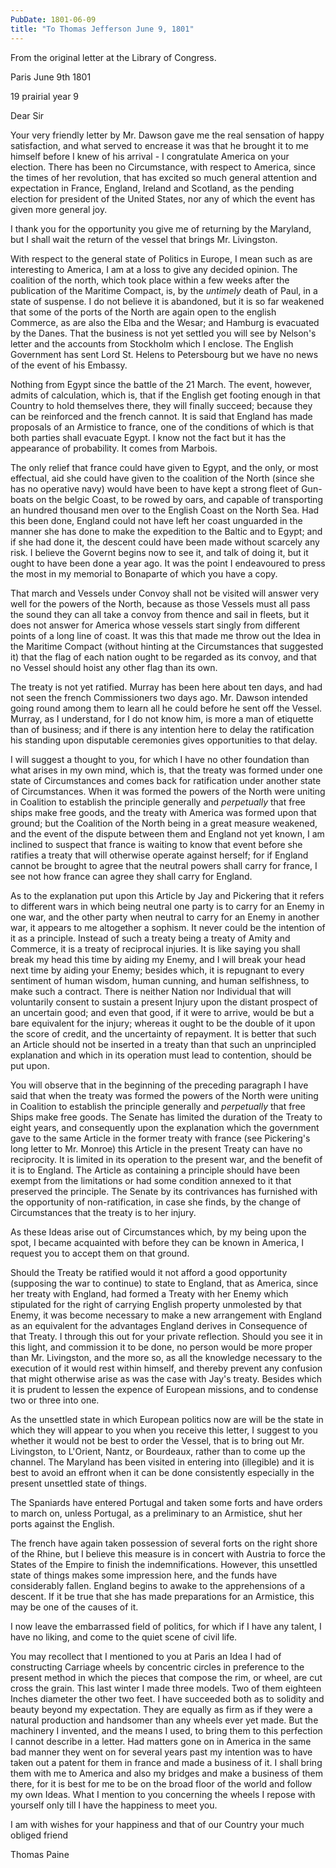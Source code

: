 ```yaml
---
PubDate: 1801-06-09
title: "To Thomas Jefferson June 9, 1801"
---
```


   From the original letter at the Library of Congress.

   Paris June 9th 1801
   
   19 prairial year 9

   Dear Sir

   Your very friendly letter by Mr. Dawson gave me the real sensation of
   happy satisfaction, and what served to encrease it was that he brought it
   to me himself before I knew of his arrival - I congratulate America on your
   election. There has been no Circumstance, with respect to America, since
   the times of her revolution, that has excited so much general attention
   and expectation in France, England, Ireland and Scotland, as the pending
   election for president of the United States, nor any of which the event
   has given more general joy.

   I thank you for the opportunity you give me of returning by the Maryland,
   but I shall wait the return of the vessel that brings Mr. Livingston.

   With respect to the general state of Politics in Europe, I mean such as
   are interesting to America, I am at a loss to give any decided opinion.
   The coalition of the north, which took place within a few weeks after the
   publication of the Maritime Compact, is, by the *untimely* death of Paul, in
   a state of suspense. I do not believe it is abandoned, but it is so far
   weakened that some of the ports of the North are again open to the english
   Commerce, as are also the Elba and the Wesar; and Hamburg is evacuated by
   the Danes. That the business is not yet settled you will see by Nelson's
   letter and the accounts from Stockholm which I enclose. The English
   Government has sent Lord St. Helens to Petersbourg but we have no news of
   the event of his Embassy.

   Nothing from Egypt since the battle of the 21 March. The event, however,
   admits of calculation, which is, that if the English get footing enough in
   that Country to hold themselves there, they will finally succeed; because
   they can be reinforced and the french cannot. It is said that England has
   made proposals of an Armistice to france, one of the conditions of which
   is that both parties shall evacuate Egypt. I know not the fact but it has
   the appearance of probability. It comes from Marbois.

   The only relief that france could have given to Egypt, and the only, or
   most effectual, aid she could have given to the coalition of the North
   (since she has no operative navy) would have been to have kept a strong
   fleet of Gun-boats on the belgic Coast, to be rowed by oars, and capable
   of transporting an hundred thousand men over to the English Coast on the
   North Sea. Had this been done, England could not have left her coast
   unguarded in the manner she has done to make the expedition to the Baltic
   and to Egypt; and if she had done it, the descent could have been made
   without scarcely any risk. I believe the Governt begins now to see it,
   and talk of doing it, but it ought to have been done a year ago. It was
   the point I endeavoured to press the most in my memorial to Bonaparte of
   which you have a copy.

   That march and Vessels under Convoy shall not be visited will answer very well 
   for the powers of the North, because as those Vessels must all pass the sound
   they can all take a convoy from thence and sail in fleets, but it does not
   answer for America whose vessels start singly from different points of a
   long line of coast. It was this that made me throw out the Idea in the
   Maritime Compact (without hinting at the Circumstances that suggested it)
   that the flag of each nation ought to be regarded as its convoy, and that
   no Vessel should hoist any other flag than its own.

   The treaty is not yet ratified. Murray has been here about ten days, and
   had not seen the french Commissioners two days ago. Mr. Dawson intended
   going round among them to learn all he could before he sent off the
   Vessel. Murray, as I understand, for I do not know him, is more a man of
   etiquette than of business; and if there is any intention here to delay
   the ratification his standing upon disputable ceremonies gives
   opportunities to that delay.

   I will suggest a thought to you, for which I have no other foundation than
   what arises in my own mind, which is, that the treaty was formed under one
   state of Circumstances and comes back for ratification under another state
   of Circumstances. When it was formed the powers of the North were uniting
   in Coalition to establish the principle generally and *perpetually* that
   free ships make free goods, and the treaty with America was formed upon
   that ground; but the Coalition of the North being in a great measure
   weakened, and the event of the dispute between them and England not yet
   known, I am inclined to suspect that france is waiting to know that event
   before she ratifies a treaty that will otherwise operate against herself;
   for if England cannot be brought to agree that the neutral powers shall
   carry for france, I see not how france can agree they shall carry for
   England.

   As to the explanation put upon this Article by Jay and Pickering that it
   refers to different wars in which being neutral one party is to carry for
   an Enemy in one war, and the other party when neutral to carry for an
   Enemy in another war, it appears to me altogether a sophism. It never
   could be the intention of it as a principle. Instead of such a treaty
   being a treaty of Amity and Commerce, it is a treaty of reciprocal
   injuries. It is like saying you shall break my head this time by aiding my
   Enemy, and I will break your head next time by aiding your Enemy; besides
   which, it is repugnant to every sentiment of human wisdom, human cunning,
   and human selfishness, to make such a contract. There is neither Nation
   nor Individual that will voluntarily consent to sustain a present Injury
   upon the distant prospect of an uncertain good; and even that good, if it
   were to arrive, would be but a bare equivalent for the injury; whereas it
   ought to be the double of it upon the score of credit, and the uncertainty
   of repayment. It is better that such an Article should not be inserted in
   a treaty than that such an unprincipled explanation and which in its
   operation must lead to contention, should be put upon.

   You will observe that in the beginning of the preceding paragraph I have
   said that when the treaty was formed the powers of the North were uniting
   in Coalition to establish the principle generally and *perpetually* that
   free Ships make free goods. The Senate has limited the duration of the
   Treaty to eight years, and consequently upon the explanation which the
   government gave to the same Article in the former treaty with france (see
   Pickering's long letter to Mr. Monroe) this Article in the present Treaty
   can have no reciprocity. It is limited in its operation to the present war,
   and the benefit of it is to England. The Article as containing a principle
   should have been exempt from the limitations or had some condition annexed
   to it that preserved the principle. The Senate by its contrivances has
   furnished with the opportunity of non-ratification, in case she finds, by
   the change of Circumstances that the treaty is to her injury.

   As these Ideas arise out of Circumstances which, by my being upon the
   spot, I became acquainted with before they can be known in America, I
   request you to accept them on that ground.

   Should the Treaty be ratified would it not afford a good opportunity
   (supposing the war to continue) to state to England, that as America,
   since her treaty with England, had formed a Treaty with her Enemy which
   stipulated for the right of carrying English property unmolested by that
   Enemy, it was become necessary to make a new arrangement with England as
   an equivalent for the advantages England derives in Consequence of that
   Treaty. I through this out for your private reflection. Should you see it in
   this light, and commission it to be done, no person would be more proper
   than Mr. Livingston, and the more so, as all the knowledge necessary to
   the execution of it would rest within himself, and thereby prevent any
   confusion that might otherwise arise as was the case with Jay's treaty.
   Besides which it is prudent to lessen the expence of European missions,
   and to condense two or three into one.

   As the unsettled state in which European politics now are will be the
   state in which they will appear to you when you receive this letter, I
   suggest to you whether it would not be best to order the Vessel, that is
   to bring out Mr. Livingston, to L'Orient, Nantz, or Bourdeaux, rather than
   to come up the channel. The Maryland has been visited in entering into
   (illegible) and it is best to avoid an effront when it can be done
   consistently especially in the present unsettled state of things.

   The Spaniards have entered Portugal and taken some forts and have orders
   to march on, unless Portugal, as a preliminary to an Armistice, shut her
   ports against the English.

   The french have again taken possession of several forts on the right shore
   of the Rhine, but I believe this measure is in concert with Austria to
   force the States of the Empire to finish the indemnifications. However,
   this unsettled state of things makes some impression here, and the funds
   have considerably fallen. England begins to awake to the apprehensions of
   a descent. If it be true that she has made preparations for an Armistice,
   this may be one of the causes of it.

   I now leave the embarrassed field of politics, for which if I have any
   talent, I have no liking, and come to the quiet scene of civil life. 
   
   You may recollect that I mentioned to you at Paris an Idea I had of
   constructing Carriage wheels by concentric circles in preference to the
   present method in which the pieces that compose the rim, or wheel, are cut
   cross the grain. This last winter I made three models. Two of them
   eighteen Inches diameter the other two feet. I have succeeded both as to
   solidity and beauty beyond my expectation. They are equally as firm as if
   they were a natural production and handsomer than any wheels ever yet
   made. But the machinery I invented, and the means I used, to bring them to
   this perfection I cannot describe in a letter. Had matters gone on in
   America in the same bad manner they went on for several years past my
   intention was to have taken out a patent for them in france and made a
   business of it. I shall bring them with me to America and also my bridges
   and make a business of them there, for it is best for me to be on the
   broad floor of the world and follow my own Ideas. What I mention to you
   concerning the wheels I repose with yourself only till I have the
   happiness to meet you.

   I am with wishes for your happiness and that of our Country your much
   obliged friend

   Thomas Paine

  

